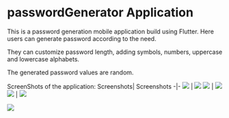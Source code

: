 # passwordGenerator Application 

This is a password generation mobile application build using Flutter. Here users can generate password according to the need.

They can customize password length, adding symbols, numbers, uppercase and lowercase alphabets. 

The generated password values are random.

ScreenShots of the application:
Screenshots| Screenshots
-|-
![](/images/1.png)   |  ![](/images/2.png)
![](/images/4.png)    | ![](/images/3.png)
![](/images/5.png)    | ![](/images/6.png)

![](/images/7.png)